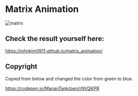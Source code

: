 # Matrix Animation

![matrix](https://github.com/user-attachments/assets/a3f9afb8-4cfa-4750-be3d-3152aa65a225)

## Check the result yourself here:

https://johnkim0911.github.io/matrix_animation/


## Copyright

Copied from below and changed the color from green to blue.

https://codepen.io/MananTank/pen/rNVQKPR

